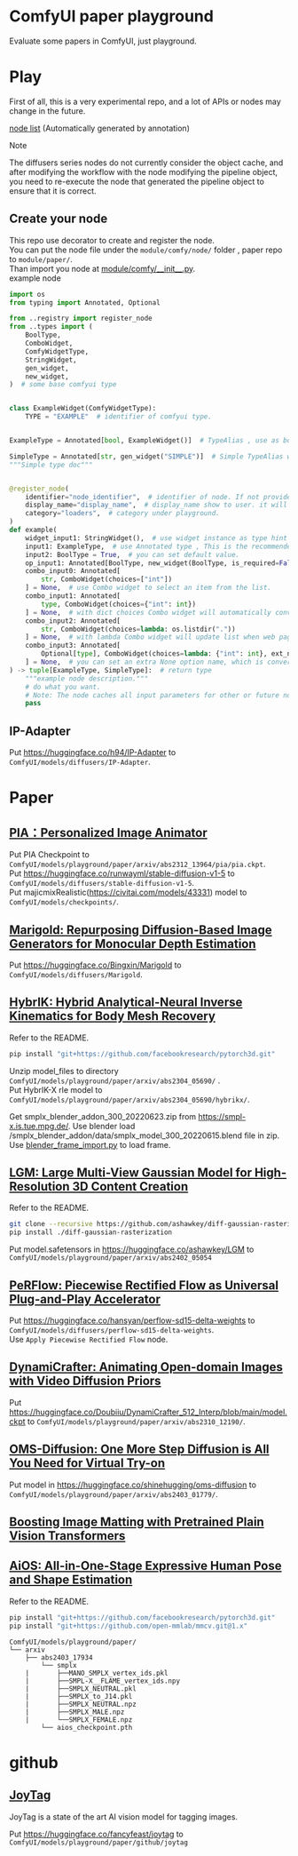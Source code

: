 # ComfyUI paper playground

Evaluate some papers in ComfyUI, just playground.

# Play

First of all, this is a very experimental repo, and a lot of APIs or nodes may change in the future.

[node list](node.md) (Automatically generated by annotation)

> [!NOTE]
>
> The diffusers series nodes do not currently consider the object cache, and after modifying the workflow with the node modifying the pipeline object, you need to re-execute the node that generated the pipeline object to ensure that it is correct.

## Create your node

This repo use decorator to create and register the node.  
You can put the node file under the `module/comfy/node/` folder , paper repo to `module/paper/`.  
Than import you node at [module/comfy/\_\_init\_\_.py](module/comfy/__init__.py).  
example node

```python
import os
from typing import Annotated, Optional

from ..registry import register_node
from ..types import (
    BoolType,
    ComboWidget,
    ComfyWidgetType,
    StringWidget,
    gen_widget,
    new_widget,
)  # some base comfyui type


class ExampleWidget(ComfyWidgetType):
    TYPE = "EXAMPLE"  # identifier of comfyui type.


ExampleType = Annotated[bool, ExampleWidget()]  # TypeAlias , use as bool

SimpleType = Annotated[str, gen_widget("SIMPLE")]  # Simple TypeAlias without definition Widget, use as str
"""Simple type doc"""


@register_node(
    identifier="node_identifier",  # identifier of node. If not provided, it will be generated from the function name.
    display_name="display_name",  # display_name show to user. it will be generated from the identifier.
    category="loaders",  # category under playground.
)
def example(
    widget_input1: StringWidget(),  # use widget instance as type hint , register_node will convert it to an inputType. but it is not valid for programmers.
    input1: ExampleType,  # use Annotated type , This is the recommended way.
    input2: BoolType = True,  # you can set default value.
    op_input1: Annotated[BoolType, new_widget(BoolType, is_required=False)] = True,  # change widget property,
    combo_input0: Annotated[
        str, ComboWidget(choices=["int"])
    ] = None,  # use Combo widget to select an item from the list.
    combo_input1: Annotated[
        type, ComboWidget(choices={"int": int})
    ] = None,  # with dict choices Combo widget will automatically convert  key to value .
    combo_input2: Annotated[
        str, ComboWidget(choices=lambda: os.listdir("."))
    ] = None,  # with lambda Combo widget will update list when web page refresh.
    combo_input3: Annotated[
        Optional[type], ComboWidget(choices=lambda: {"int": int}, ext_none_choice="none")
    ] = None,  # you can set an extra None option name, which is converted to None when passed in.
) -> tuple[ExampleType, SimpleType]:  # return type
    """example node description."""
    # do what you want.
    # Note: The node caches all input parameters for other or future node executions, so these parameters should be read-only, there are currently no constraints to guarantee this, accidentally modifying the parameter object may result in unexpected behavior, in this case please use the copy or copy method of the object.
    pass
```

## IP-Adapter

Put https://huggingface.co/h94/IP-Adapter to `ComfyUI/models/diffusers/IP-Adapter`.

# Paper

## [PIA：Personalized Image Animator](https://github.com/open-mmlab/PIA)

Put PIA Checkpoint to `ComfyUI/models/playground/paper/arxiv/abs2312_13964/pia/pia.ckpt`.  
Put https://huggingface.co/runwayml/stable-diffusion-v1-5 to `ComfyUI/models/diffusers/stable-diffusion-v1-5`.  
Put majicmixRealistic(https://civitai.com/models/43331) model to `ComfyUI/models/checkpoints/`.

## [Marigold: Repurposing Diffusion-Based Image Generators for Monocular Depth Estimation](https://github.com/prs-eth/Marigold)

Put https://huggingface.co/Bingxin/Marigold to `ComfyUI/models/diffusers/Marigold`.

## [HybrIK: Hybrid Analytical-Neural Inverse Kinematics for Body Mesh Recovery](https://github.com/Jeff-sjtu/HybrIK)

Refer to the README.

```bash
pip install "git+https://github.com/facebookresearch/pytorch3d.git"
```

Unzip model_files to directory `ComfyUI/models/playground/paper/arxiv/abs2304_05690/` .  
Put HybrIK-X rle model to `ComfyUI/models/playground/paper/arxiv/abs2304_05690/hybrikx/`.

Get smplx_blender_addon_300_20220623.zip from https://smpl-x.is.tue.mpg.de/.
Use blender load /smplx_blender_addon/data/smplx_model_300_20220615.blend file in zip.  
Use [blender_frame_import.py](module/paper/arxiv/abs2304_05690/blender_frame_import.py) to load frame.

## [LGM: Large Multi-View Gaussian Model for High-Resolution 3D Content Creation](https://github.com/3DTopia/LGM)

Refer to the README.

```bash
git clone --recursive https://github.com/ashawkey/diff-gaussian-rasterization
pip install ./diff-gaussian-rasterization
```

Put model.safetensors in https://huggingface.co/ashawkey/LGM to `ComfyUI/models/playground/paper/arxiv/abs2402_05054`

## [PeRFlow: Piecewise Rectified Flow as Universal Plug-and-Play Accelerator](https://github.com/magic-research/piecewise-rectified-flow)

Put https://huggingface.co/hansyan/perflow-sd15-delta-weights to `ComfyUI/models/diffusers/perflow-sd15-delta-weights`.  
Use `Apply Piecewise Rectified Flow` node.

## [DynamiCrafter: Animating Open-domain Images with Video Diffusion Priors](https://github.com/Doubiiu/DynamiCrafter)

Put https://huggingface.co/Doubiiu/DynamiCrafter_512_Interp/blob/main/model.ckpt to `ComfyUI/models/playground/paper/arxiv/abs2310_12190/`.

## [OMS-Diffusion: One More Step Diffusion is All You Need for Virtual Try-on](https://github.com/ShineChen1024/oms-Diffusion)

Put model in https://huggingface.co/shinehugging/oms-diffusion to `ComfyUI/models/playground/paper/arxiv/abs2403_01779/`.

## [Boosting Image Matting with Pretrained Plain Vision Transformers](https://github.com/hustvl/ViTMatte)

## [AiOS: All-in-One-Stage Expressive Human Pose and Shape Estimation](https://github.com/ttxskk/AiOS)

Refer to the README.

```bash
pip install "git+https://github.com/facebookresearch/pytorch3d.git"
pip install "git+https://github.com/open-mmlab/mmcv.git@1.x"
```

```text
ComfyUI/models/playground/paper/
└── arxiv
    ├── abs2403_17934
        └── smplx
    |       ├──MANO_SMPLX_vertex_ids.pkl
    |       ├──SMPL-X__FLAME_vertex_ids.npy
    |       ├──SMPLX_NEUTRAL.pkl
    |       ├──SMPLX_to_J14.pkl
    |       ├──SMPLX_NEUTRAL.npz
    |       ├──SMPLX_MALE.npz
    |       └──SMPLX_FEMALE.npz
        └── aios_checkpoint.pth
```

# github

## [JoyTag](https://github.com/fpgaminer/joytag)

JoyTag is a state of the art AI vision model for tagging images.

Put https://huggingface.co/fancyfeast/joytag to `ComfyUI/models/playground/paper/github/joytag`
